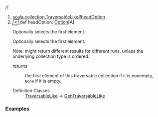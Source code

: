 //
<ol>
<li><a href="https://www.scala-lang.org/api/2.12.3/scala/collection/mutable/ArrayBuffer.html#headOption:Option[A]">scala.collection.TraversableLike#headOption</a></li>
<li name="scala.collection.TraversableLike#headOption" visbl="pub" class="indented0 " data-isabs="false" fullcomment="yes" group="Ungrouped"> <a id="headOption:Option[A]"></a> <span class="permalink"> <a href="../../../scala/collection/mutable/ArrayBuffer.html#headOption:Option[A]" title="Permalink"> <i class="material-icons"></i> </a> </span> <span class="modifier_kind"> <span class="modifier"></span> <span class="kind">def</span> </span> <span class="symbol"> <span class="name">headOption</span><span class="result">: <a href="../../Option.html" class="extype" name="scala.Option">Option</a>[<span class="extype" name="scala.collection.mutable.ArrayBuffer.A">A</span>]</span> </span> <p class="shortcomment cmt">Optionally selects the first element.</p>
 <div class="fullcomment">
  <div class="comment cmt">
   <p>Optionally selects the first element.</p>
   <p> Note: might return different results for different runs, unless the underlying collection type is ordered.</p>
  </div>
  <dl class="paramcmts block">
   <dt>
    returns
   </dt>
   <dd class="cmt">
    <p>the first element of this traversable collection if it is nonempty, <code>None</code> if it is empty.</p>
   </dd>
  </dl>
  <dl class="attributes block"> 
   <dt>
    Definition Classes
   </dt>
   <dd>
    <a href="../TraversableLike.html" class="extype" name="scala.collection.TraversableLike">TraversableLike</a> → 
    <a href="../GenTraversableLike.html" class="extype" name="scala.collection.GenTraversableLike">GenTraversableLike</a>
   </dd>
  </dl>
 </div> </li>
        </ol>


### Examples



